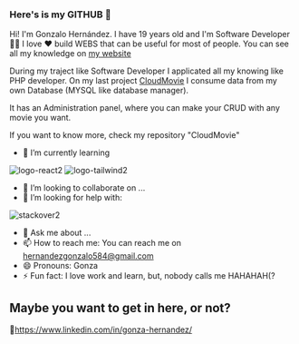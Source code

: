 ### Here's is my GITHUB 👋

Hi! I'm Gonzalo Hernández. I have 19 years old and I'm Software Developer👨‍💻
I love ❤️ build WEBS that can be useful for most of people. You can see all my knowledge on [my website](https://portafolionew03.000webhostapp.com/)

During my traject like Software Developer I applicated all my knowing like PHP developer. 
On my last project [CloudMovie](https://cloudmoviegh.000webhostapp.com/) I consume data from my own Database (MYSQL like database manager).

It has an Administration panel, where you can make your CRUD with any movie you want.

If you want to know more, check my repository "CloudMovie"

- 🔭 I’m currently learning

![logo-react2](https://user-images.githubusercontent.com/53839800/227364380-789e1d62-cc31-4aa0-8b3b-d768ee4225fe.png)
![logo-tailwind2](https://user-images.githubusercontent.com/53839800/227364371-2b4a2a7d-f558-402e-8bf6-40ef11d83efb.png)


- 👯 I’m looking to collaborate on ...
- 🤔 I’m looking for help with:

![stackover2](https://user-images.githubusercontent.com/53839800/227366165-12898bdf-4745-4885-a7d9-315226808b39.png)



- 💬 Ask me about ...
- 📫 How to reach me: You can reach me on hernandezgonzalo584@gmail.com
- 😄 Pronouns: Gonza
- ⚡ Fun fact:  I love work and learn, but, nobody calls me HAHAHAH(?

## Maybe you want to get in here, or not?
💼https://www.linkedin.com/in/gonza-hernandez/

